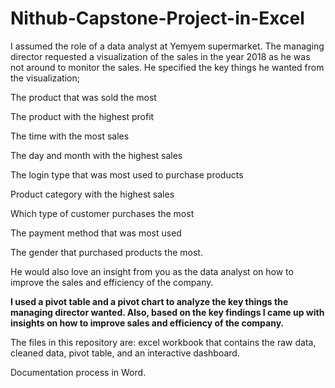 # Nithub-Capstone-Project-in-Excel

I assumed the role of a data analyst at Yemyem supermarket. The managing director requested a visualization of the sales in the year 2018 as he was not around to monitor the sales. He specified the key things he wanted from the visualization;

The product that was sold the most 

The product with the highest profit

The time with the most sales

The day and month with the highest sales

The login type that was most used to purchase products

Product category with the highest sales

Which type of customer purchases the most

The payment method that was most used

The gender that purchased products the most.

He would also love an insight from you as the data analyst on how to improve the sales and efficiency of the company.


**I used a pivot table and a pivot chart to analyze the key things the managing director wanted. Also, based on the key findings I came up with insights on how to improve sales and efficiency of the company.**

The files in this repository are:
excel workbook that contains the raw data, cleaned data, pivot table, and an interactive dashboard.

Documentation process in Word.

